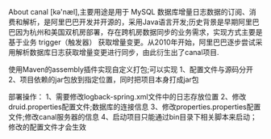 About
canal [kə'næl],主要用途是用于 MySQL 数据库增量日志数据的订阅、消费和解析，是阿里巴巴开发并开源的，采用Java语言开发;历史背景是早期阿里巴巴因为杭州和美国双机房部署，存在跨机房数据同步的业务需求，实现方式主要是基于业务 trigger（触发器） 获取增量变更。从2010年开始，阿里巴巴逐步尝试采用解析数据库日志获取增量变更进行同步，由此衍生出了canal项目.

使用Maven的assembly插件实现自定义打包;可以实现
1、配置文件与源码分开 
2、项目依赖的jar包放到指定位置，同时把项目本身打成jar包

部署操作：
1、需要修改logback-spring.xml文件中的日志存放位置
  <property name="logging.path" value="H:/hxyc-workspace/logs" />
2、修改druid.properties配置文件;数据库的连接信息
3、修改properties.properties配置文件;修改canal服务器的信息
4、启动项目只能通过bin目录下相关脚本来启动；修改的配置文件才会生效 
